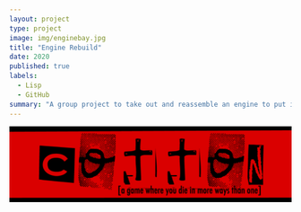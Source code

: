 ```yaml
---
layout: project
type: project
image: img/enginebay.jpg
title: "Engine Rebuild"
date: 2020
published: true
labels:
  - Lisp
  - GitHub
summary: "A group project to take out and reassemble an engine to put it back in."
---
```


<img class="img-fluid" src="../img/cotton/cotton-header.png">

